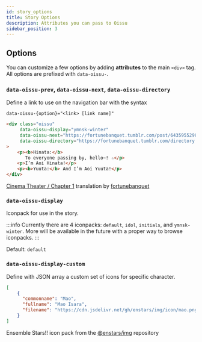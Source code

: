 ```yaml
---
id: story_options
title: Story Options
description: Attributes you can pass to Oissu
sidebar_position: 3
---
```


## Options

You can customize a few options by adding **attributes** to the main `<div>` tag. All options are prefixed with `data-oissu-`.

### `data-oissu-prev`, `data-oissu-next`, `data-oissu-directory`

Define a link to use on the navigation bar with the syntax
```
data-oissu-{option}="<link> [link name]"
```
```html title="Example"
<div class="oissu"
     data-oissu-display="ymnsk-winter"
     data-oissu-next="https://fortunebanquet.tumblr.com/post/643595529887137792/cinema-theater-ch2 Chapter 2"
     data-oissu-directory="https://fortunebanquet.tumblr.com/directory Directory"
>
    <p><b>Hinata:</b>
       To everyone passing by, hello~! ☆</p>
    <p>I’m Aoi Hinata!</p>
    <p><b>Yuuta:</b> And I’m Aoi Yuuta!</p>
</div>
```

<p class="TLCredits"><a href="https://fortunebanquet.tumblr.com/post/643505290678009856/cinema-theater-ch1">Cinema Theater / Chapter 1</a> translation by <a href="https://fortunebanquet.tumblr.com/">fortunebanquet</a></p>

### `data-oissu-display`

Iconpack for use in the story.

:::info
Currently there are 4 iconpacks: `default`, `idol`, `initials`, and `ymnsk-winter`. More will be available in the future with a proper way to browse iconpacks.
:::

Default: `default`

### `data-oissu-display-custom`

Define with JSON array a custom set of icons for specific character.

```json
[
    {
      "commonname": "Mao",
      "fullname": "Mao Isara",
      "filename": "https://cdn.jsdelivr.net/gh/enstars/img/icon/mao.png"
    }
]
```

<p class="TLCredits">Ensemble Stars!! icon pack from the <a href="https://github.com/enstars/img">@enstars/img</a> repository</p>
